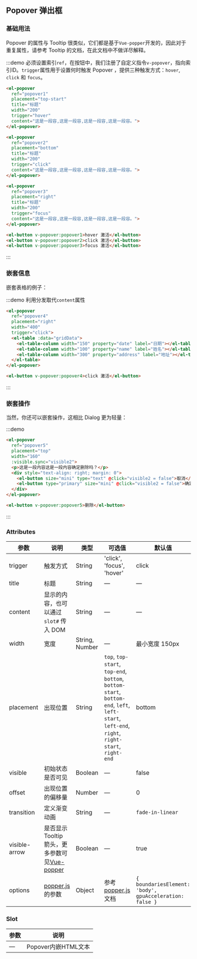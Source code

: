 <script>
  export default {
    data() {
      return {
        visible2: false,
        gridData: [{
          date: '2016-05-02',
          name: '王小虎',
          address: '上海市普陀区金沙江路 1518 弄'
        }, {
          date: '2016-05-04',
          name: '王小虎',
          address: '上海市普陀区金沙江路 1518 弄'
        }, {
          date: '2016-05-01',
          name: '王小虎',
          address: '上海市普陀区金沙江路 1518 弄'
        }, {
          date: '2016-05-03',
          name: '王小虎',
          address: '上海市普陀区金沙江路 1518 弄'
        }],
        gridData2: [{
          date: '2016-05-02',
          name: '王小虎',
          address: '上海市普陀区金沙江路 1518 弄',
        }, {
          date: '2016-05-04',
          name: '王小虎',
          address: '上海市普陀区金沙江路 1518 弄',
          $info: true
        }, {
          date: '2016-05-01',
          name: '王小虎',
          address: '上海市普陀区金沙江路 1518 弄',
        }, {
          date: '2016-05-03',
          name: '王小虎',
          address: '上海市普陀区金沙江路 1518 弄',
          $positive: true
        }],
        gridData3: [{
          tag: '家',
          date: '2016-05-03',
          name: '王小虎',
          address: '上海市普陀区金沙江路 1518 弄'
        }, {
          tag: '公司',
          date: '2016-05-02',
          name: '王小虎',
          address: '上海市普陀区金沙江路 1518 弄'
        }, {
          tag: '公司',
          date: '2016-05-04',
          name: '王小虎',
          address: '上海市普陀区金沙江路 1518 弄'
        }, {
          tag: '家',
          date: '2016-05-01',
          name: '王小虎',
          address: '上海市普陀区金沙江路 1518 弄'
        }, {
          tag: '公司',
          date: '2016-05-08',
          name: '王小虎',
          address: '上海市普陀区金沙江路 1518 弄'
        }, {
          tag: '家',
          date: '2016-05-06',
          name: '王小虎',
          address: '上海市普陀区金沙江路 1518 弄'
        }, {
          tag: '公司',
          date: '2016-05-07',
          name: '王小虎',
          address: '上海市普陀区金沙江路 1518 弄'
        }],
        singleSelection: {},
        multipleSelection: [],
        model: ''
      };
    },

    watch: {
      singleSelection(val) {
        console.log('selection: ', val);
      },

      multipleSelection(val) {
        console.log('selection: ', val);
      }
    },

    events: {
      handleClick(row) {
        console.log('you clicked ', row);
      }
    }
  };
</script>

<style>
  .demo-box.demo-popover {
    .el-popover + .el-popover {
      margin-left: 10px;
    }
    .el-input {
      width: 360px;
    }
    .el-button + .el-button {
      margin-left: 10px;
    }
  }
</style>

## Popover 弹出框

### 基础用法
Popover 的属性与 Tooltip 很类似，它们都是基于`Vue-popper`开发的，因此对于重复属性，请参考 Tooltip 的文档，在此文档中不做详尽解释。

:::demo 必须设置索引`ref`，在按钮中，我们注册了自定义指令`v-popover`，指向索引ID。`trigger`属性用于设置何时触发 Popover ，提供三种触发方式：`hover`, `click` 和 `focus`。
```html
<el-popover
  ref="popover1"
  placement="top-start"
  title="标题"
  width="200"
  trigger="hover"
  content="这是一段容,这是一段容,这是一段容,这是一段容。">
</el-popover>

<el-popover
  ref="popover2"
  placement="bottom"
  title="标题"
  width="200"
  trigger="click"
  content="这是一段容,这是一段容,这是一段容,这是一段容。">
</el-popover>

<el-popover
  ref="popover3"
  placement="right"
  title="标题"
  width="200"
  trigger="focus"
  content="这是一段容,这是一段容,这是一段容,这是一段容。">
</el-popover>

<el-button v-popover:popover1>hover 激活</el-button>
<el-button v-popover:popover2>click 激活</el-button>
<el-button v-popover:popover3>focus 激活</el-button>
```
:::

### 嵌套信息

嵌套表格的例子：

:::demo 利用分发取代`content`属性
```html
<el-popover
  ref="popover4"
  placement="right"
  width="400"
  trigger="click">
  <el-table :data="gridData">
    <el-table-column width="150" property="date" label="日期"></el-table-column>
    <el-table-column width="100" property="name" label="姓名"></el-table-column>
    <el-table-column width="300" property="address" label="地址"></el-table-column>
  </el-table>
</el-popover>

<el-button v-popover:popover4>click 激活</el-button>
```
:::

### 嵌套操作

当然，你还可以嵌套操作，这相比 Dialog 更为轻量：

:::demo
```html
<el-popover
  ref="popover5"
  placement="top"
  width="160"
  :visible.sync="visible2">
  <p>这是一段内容这是一段内容确定删除吗？</p>
  <div style="text-align: right; margin: 0">
    <el-button size="mini" type="text" @click="visible2 = false">取消</el-button>
    <el-button type="primary" size="mini" @click="visible2 = false">确定</el-button>
  </div>
</el-popover>

<el-button v-popover:popover5>删除</el-button>
```
:::

### Attributes
| 参数               | 说明                                                     | 类型              | 可选值      | 默认值 |
|--------------------|----------------------------------------------------------|-------------------|-------------|--------|
| trigger | 触发方式 | String  | 'click', 'focus', 'hover' |    click    |
|  title              | 标题 | String | — | — |
|  content        |  显示的内容，也可以通过 `slot#` 传入 DOM   | String            | — | — |
|  width        |  宽度  | String, Number            | — | 最小宽度 150px |
|  placement        |  出现位置  | String           |  `top`, `top-start`, `top-end`, `bottom`, `bottom-start`, `bottom-end`, `left`, `left-start`, `left-end`, `right`, `right-start`, `right-end` |  bottom |
|  visible        |  初始状态是否可见  | Boolean           | — |  false |
|  offset        |  出现位置的偏移量  | Number           | — |  0 |
|  transition     |  定义渐变动画      | String             | — | `fade-in-linear` |
|  visible-arrow   |  是否显示 Tooltip 箭头，更多参数可见[Vue-popper](https://github.com/element-component/vue-popper) | Boolean | — | true |
|  options        | [popper.js](https://popper.js.org/documentation.html) 的参数 | Object            | 参考 [popper.js](https://popper.js.org/documentation.html) 文档 | `{ boundariesElement: 'body', gpuAcceleration: false }` |

### Slot
| 参数               | 说明                                                     |
|--- | ---|
| — | Popover内嵌HTML文本 |
